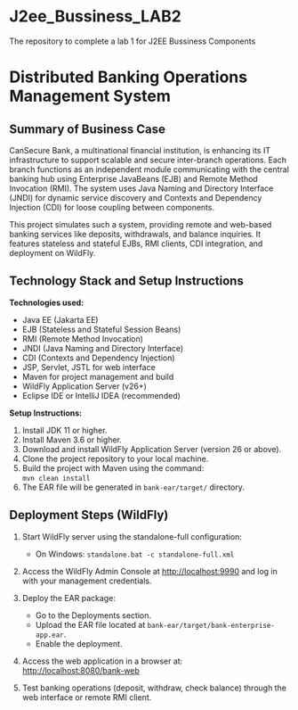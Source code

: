 # J2ee_Bussiness_LAB2
The repository to complete a lab 1 for J2EE Bussiness Components

# Distributed Banking Operations Management System

## Summary of Business Case

CanSecure Bank, a multinational financial institution, is enhancing its IT infrastructure to support scalable and secure inter-branch operations. Each branch functions as an independent module communicating with the central banking hub using Enterprise JavaBeans (EJB) and Remote Method Invocation (RMI). The system uses Java Naming and Directory Interface (JNDI) for dynamic service discovery and Contexts and Dependency Injection (CDI) for loose coupling between components.

This project simulates such a system, providing remote and web-based banking services like deposits, withdrawals, and balance inquiries. It features stateless and stateful EJBs, RMI clients, CDI integration, and deployment on WildFly.

## Technology Stack and Setup Instructions

**Technologies used:**

- Java EE (Jakarta EE)  
- EJB (Stateless and Stateful Session Beans)  
- RMI (Remote Method Invocation)  
- JNDI (Java Naming and Directory Interface)  
- CDI (Contexts and Dependency Injection)  
- JSP, Servlet, JSTL for web interface  
- Maven for project management and build  
- WildFly Application Server (v26+)  
- Eclipse IDE or IntelliJ IDEA (recommended)

**Setup Instructions:**

1. Install JDK 11 or higher.  
2. Install Maven 3.6 or higher.  
3. Download and install WildFly Application Server (version 26 or above).  
4. Clone the project repository to your local machine.  
5. Build the project with Maven using the command:  
   `mvn clean install`  
6. The EAR file will be generated in `bank-ear/target/` directory.

## Deployment Steps (WildFly)

1. Start WildFly server using the standalone-full configuration:  
   - On Windows: `standalone.bat -c standalone-full.xml`

2. Access the WildFly Admin Console at [http://localhost:9990](http://localhost:9990) and log in with your management credentials.

3. Deploy the EAR package:

   - Go to the Deployments section.  
   - Upload the EAR file located at `bank-ear/target/bank-enterprise-app.ear`.  
   - Enable the deployment.

4. Access the web application in a browser at:  
   [http://localhost:8080/bank-web](http://localhost:8080/bank-web)

5. Test banking operations (deposit, withdraw, check balance) through the web interface or remote RMI client.




